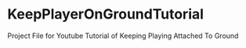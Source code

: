# KeepPlayerOnGroundTutorial
 Project File for Youtube Tutorial of Keeping Playing Attached To Ground
